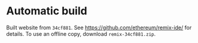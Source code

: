 # Automatic build
Built website from `34cf881`. See https://github.com/ethereum/remix-ide/ for details.
To use an offline copy, download `remix-34cf881.zip`.
